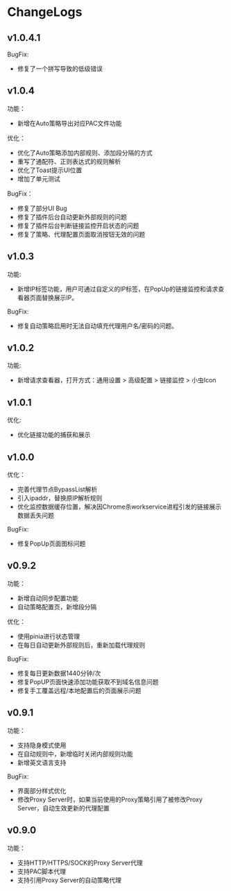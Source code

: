 # ChangeLogs

## v1.0.4.1

BugFix:

- 修复了一个拼写导致的低级错误

## v1.0.4

功能：

- 新增在Auto策略导出对应PAC文件功能

优化：

- 优化了Auto策略添加内部规则、添加段分隔的方式
- 重写了通配符、正则表达式的规则解析
- 优化了Toast提示UI位置
- 增加了单元测试

BugFix：

- 修复了部分UI Bug
- 修复了插件后台自动更新外部规则的问题
- 修复了插件后台判断链接监控开启状态的问题
- 修复了策略、代理配置页面取消按钮无效的问题

## v1.0.3

功能:

- 新增IP标签功能，用户可通过自定义的IP标签，在PopUp的链接监控和请求查看器页面替换展示IP。

BugFix:

- 修复自动策略启用时无法自动填充代理用户名/密码的问题。

## v1.0.2

功能:

- 新增请求查看器，打开方式：通用设置 > 高级配置 > 链接监控 > 小虫Icon

## v1.0.1

优化:

- 优化链接功能的捕获和展示

## v1.0.0

优化：

- 完善代理节点BypassList解析
- 引入ipaddr，替换原IP解析规则
- 优化监控数据缓存位置，解决因Chrome杀workservice进程引发的链接展示数据丢失问题

BugFix:

- 修复PopUp页面图标问题

## v0.9.2

功能：

- 新增自动同步配置功能
- 自动策略配置页，新增段分隔

优化：

- 使用pinia进行状态管理
- 在每日自动更新外部规则后，重新加载代理规则

BugFix:

- 修复每日更新数据1440分钟/次
- 修复PopUP页面快速添加功能获取不到域名信息问题
- 修复手工覆盖远程/本地配置后的页面展示问题

## v0.9.1

功能：

- 支持隐身模式使用
- 在自动规则中，新增临时关闭内部规则功能
- 新增英文语言支持

BugFix:

- 界面部分样式优化
- 修改Proxy Server时，如果当前使用的Proxy策略引用了被修改Proxy Server，自动生效更新的代理配置

## v0.9.0

功能：

- 支持HTTP/HTTPS/SOCK的Proxy Server代理
- 支持PAC脚本代理
- 支持引用Proxy Server的自动策略代理
